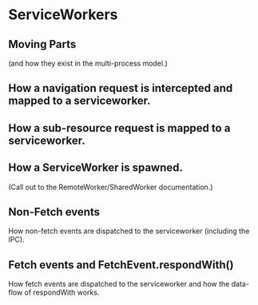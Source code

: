 # ServiceWorkers

## Moving Parts
(and how they exist in the multi-process model.)

## How a navigation request is intercepted and mapped to a serviceworker.

## How a sub-resource request is mapped to a serviceworker.

## How a ServiceWorker is spawned.
(Call out to the RemoteWorker/SharedWorker documentation.)

## Non-Fetch events
How non-fetch events are dispatched to the serviceworker (including the IPC).

## Fetch events and FetchEvent.respondWith()
How fetch events are dispatched to the serviceworker and how the data-flow of respondWith works.
